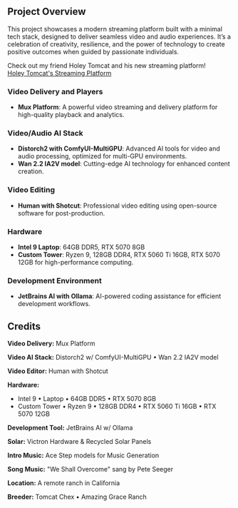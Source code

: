 ## Project Overview

This project showcases a modern streaming platform built with a minimal tech stack, designed to deliver seamless video and audio experiences. It’s a celebration of creativity, resilience, and the power of technology to create positive outcomes when guided by passionate individuals.

Check out my friend Holey Tomcat and his new streaming platform!  
[Holey Tomcat's Streaming Platform](https://www.streamingportfolio.com/tomcat)

### Video Delivery and Players
- **Mux Platform**: A powerful video streaming and delivery platform for high-quality playback and analytics.

### Video/Audio AI Stack
- **Distorch2 with ComfyUI-MultiGPU**: Advanced AI tools for video and audio processing, optimized for multi-GPU environments.
- **Wan 2.2 IA2V model**: Cutting-edge AI technology for enhanced content creation.

### Video Editing
- **Human with Shotcut**: Professional video editing using open-source software for post-production.

### Hardware
- **Intel 9 Laptop**: 64GB DDR5, RTX 5070 8GB
- **Custom Tower**: Ryzen 9, 128GB DDR4, RTX 5060 Ti 16GB, RTX 5070 12GB for high-performance computing.

### Development Environment
- **JetBrains AI with Ollama**: AI-powered coding assistance for efficient development workflows.

## Credits

**Video Delivery:** Mux Platform

**Video AI Stack:** Distorch2 w/ ComfyUI-MultiGPU • Wan 2.2 IA2V model

**Video Editor:** Human with Shotcut

**Hardware:**
- Intel 9 • Laptop • 64GB DDR5 • RTX 5070 8GB
- Custom Tower • Ryzen 9 • 128GB DDR4 • RTX 5060 Ti 16GB • RTX 5070 12GB

**Development Tool:** JetBrains AI w/ Ollama

**Solar:** Victron Hardware & Recycled Solar Panels

**Intro Music:** Ace Step models for Music Generation

**Song Music:** "We Shall Overcome" sang by Pete Seeger

**Location:** A remote ranch in California

**Breeder:** Tomcat Chex • Amazing Grace Ranch




